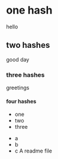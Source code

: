# one hash
hello

## two hashes
good day

### three hashes
greetings

#### four hashes
* one
* two
* three
- a
- b
- c
A readme file
